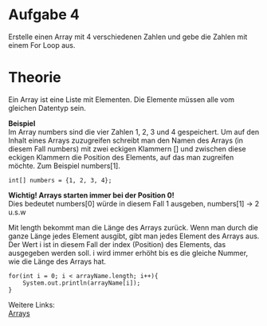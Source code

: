 <h1>Aufgabe 4</h1>
Erstelle einen Array mit 4 verschiedenen Zahlen und gebe die Zahlen mit einem For Loop aus.

<h1>Theorie</h1>
Ein Array ist eine Liste mit Elementen. Die Elemente müssen alle vom gleichen Datentyp sein.

<b>Beispiel</b></br>
Im Array numbers sind die vier Zahlen 1, 2, 3 und 4 gespeichert.
Um auf den Inhalt eines Arrays zuzugreifen schreibt man den Namen des Arrays (in diesem Fall numbers)
mit zwei eckigen Klammern [] und zwischen diese eckigen Klammern die Position des Elements, auf das man zugreifen möchte. Zum Beispiel numbers[1].
```
int[] numbers = {1, 2, 3, 4};
```
<b>Wichtig! Arrays starten immer bei der Position 0!</b></br>
Dies bedeutet numbers[0] würde in diesem Fall 1 ausgeben, numbers[1] -> 2 u.s.w

Mit length bekommt man die Länge des Arrays zurück. Wenn man durch die ganze Länge jedes Element ausgibt, gibt man jedes Element des Arrays aus.
Der Wert i ist in diesem Fall der index (Position) des Elements, das ausgegeben werden soll. i wird immer erhöht bis es die gleiche Nummer, wie die Länge des Arrays hat.
```
for(int i = 0; i < arrayName.length; i++){
    System.out.println(arrayName[i]);
}
```

Weitere Links: </br>
<a href="https://www.w3schools.com/java/java_arrays.asp">Arrays</a>
